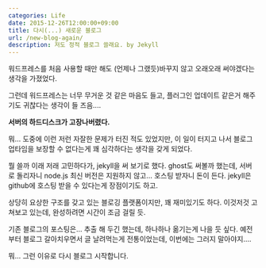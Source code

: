 ```yaml
---
categories: Life
date: 2015-12-26T12:00:00+09:00
title: 다시(...) 새로운 블로그
url: /new-blog-again/
description: 저도 정적 블로그 쓸래요. by Jekyll
---
```


워드프레스를 처음 사용할 때만 해도 (언제나 그랬듯)바꾸지 않고 오래오래 써야겠다는 생각을 가졌었다.

그런데 워드프레스는 너무 무거운 것 같은 마음도 들고, 플러그인 업데이트 같은거 해주기도 귀찮다는 생각이 들 즈음....

**서버의 하드디스크가 고장나버렸다.**

뭐... 도중에 이런 저런 자잘한 문제가 터진 적도 있었지만, 이 일이 터지고 나서 블로그 업타임을 보장할 수 없다는게 꽤 심각하다는 생각을 갖게 되었다.

뭘 쓸까 이래 저래 고민하다가, jekyll을 써 보기로 했다. ghost도 써볼까 했는데, 서버로 돌리자니 node.js 최신 버전은 지원하지 않고... 호스팅 받자니 돈이 든다. jekyll은 github에 호스팅 받을 수 있다는게 장점이기도 하고.

상당히 요상한 구조를 갖고 있는 블로깅 플랫폼이지만, 꽤 재미있기도 하다. 이것저것 고쳐보고 있는데, 완성하려면 시간이 조금 걸릴 듯.

기존 블로그의 포스팅은... 추출 해 두긴 했는데, 하나하나 옮기는게 나을 듯 싶다. 예전부터 블로그 갈아치우면서 글 날려먹는게 전통이었는데, 이번에는 그러지 말아야지....

뭐... 그런 이유로 다시 블로그 시작합니다.
